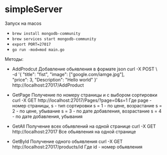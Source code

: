# simpleServer

Запуск на macos

* `brew install mongodb-community`
* `brew services start mongodb-community`
*  `export PORT=27017`
*  `go run -mod=mod main.go`


Методы:

* AddProdcut 
Добавление обьявления в формате json 
curl -X POST \                                  
-d '{ 
    "title": "fist",
    "image": ["google.com/iamge.jpg"],          
    "price": 3,
    "Description": "Hello world"
    }' \
http://localhost:27017/AddProduct

* GetPage 
Получение по номеру страницы и с выбором сортировки
curl -X GET http://localhost:27017/Pages/?page=0&s=1
Где page - номер страницы, s - тип сортировки
s = 1 - по цене, возрастание
s = 2 - по цене, убывание
s = 3 - по дате добавления, возрастание
s = 4 - по дате добавления, убывания

* GetAll
Получение всех обьявлений на одной странице
curl -X GET http://localhost:27017
Все обьявления на одной странице

* GetById
Получение одного обьявления
curl -X GET http://localhost:27017/products/id
Где id - номер обьявления
